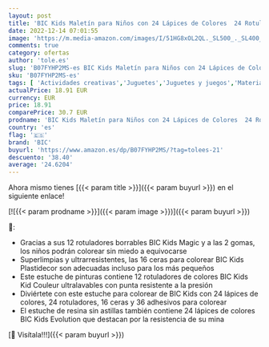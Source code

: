 ```yaml
---
layout: post
title: 'BIC Kids Maletín para Niños con 24 Lápices de Colores  24 Rotuladores  16 Ceras y 36 Adhesivos  Material Escolar'
date: 2022-12-14 07:01:55
image: 'https://m.media-amazon.com/images/I/51HG8xOL2QL._SL500_._SL400_.jpg'
comments: true
category: ofertas
author: 'tole.es'
slug: 'B07FYHP2MS-es BIC Kids Maletín para Niños con 24 Lápices de Colores 24...'
sku: 'B07FYHP2MS-es'
tags: [ 'Actividades creativas','Juguetes','Juguetes y juegos','Material de escritura y dibujo para niños','Rotuladores de colores para niños','bic','escolar','lápices','material','rotuladores','🇪🇸', ]
actualPrice: 18.91 EUR
currency: EUR
price: 18.91
comparePrice: 30.7 EUR
prodname: 'BIC Kids Maletín para Niños con 24 Lápices de Colores  24 Rotuladores  16 Ceras y 36 Adhesivos  Material Escolar'
country: 'es'
flag: '🇪🇸'
brand: 'BIC'
buyurl: 'https://www.amazon.es/dp/B07FYHP2MS/?tag=tolees-21'
descuento: '38.40'
average: '24.6204'
---
```


Ahora mismo tienes [{{< param title >}}]({{< param buyurl >}}) en el siguiente enlace!

[![{{< param prodname >}}]({{< param image >}})]({{< param buyurl >}})

🔎:

- Gracias a sus 12 rotuladores borrables BIC Kids Magic y a las 2 gomas, los niños podrán colorear sin miedo a equivocarse
- Superlimpias y ultrarresistentes, las 16 ceras para colorear BIC Kids Plastidecor son adecuadas incluso para los más pequeños
- Este estuche de pinturas contiene 12 rotuladores de colores BIC Kids Kid Couleur ultralavables con punta resistente a la presión
- Diviértete con este estuche para colorear de BIC Kids con 24 lápices de colores, 24 rotuladores, 16 ceras y 36 adhesivos para colorear
- El estuche de resina sin astillas también contiene 24 lápices de colores BIC Kids Evolution que destacan por la resistencia de su mina

[🛒 Visítala!!!]({{< param buyurl >}})
